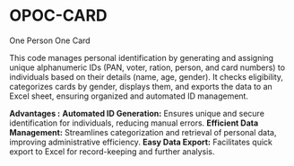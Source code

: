 # OPOC-CARD
One Person One Card 

This code manages personal identification by generating and assigning unique alphanumeric IDs (PAN, voter, ration, person, and card numbers) to individuals based on their details (name, age, gender). It checks eligibility, categorizes cards by gender, displays them, and exports the data to an Excel sheet, ensuring organized and automated ID management.

**Advantages :** 
**Automated ID Generation:** Ensures unique and secure identification for individuals, reducing manual errors.
**Efficient Data Management:** Streamlines categorization and retrieval of personal data, improving administrative efficiency.
**Easy Data Export:** Facilitates quick export to Excel for record-keeping and further analysis.
